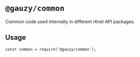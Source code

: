 # `@gauzy/common`

Common code used internally in different i4net API packages.

## Usage

```
const common = require('@gauzy/common');

```
